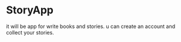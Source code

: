 # StoryApp

it will be app for write books and stories. u can create an account and collect your stories.

